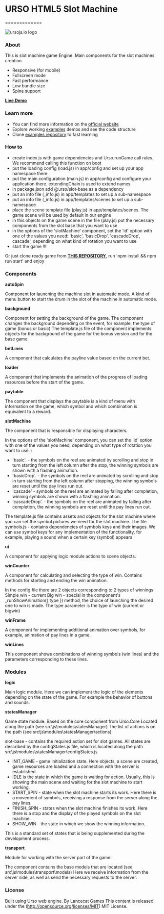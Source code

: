 # URSO HTML5 Slot Machine
=============

![ursojs.io logo](https://ursojs.io/img/logo.png)


### About ###

This is slot machine game Engine. Main components for the slot machines creation.

- Responsive (for mobile)
- Fullscreen mode
- Fast performance
- Low bundle size
- Spine support


**[Live Demo](https://examples.ursojs.io/slotBase_simpleSlot/build/index.html)**

### Learn more ###
- You can find more information on the [official website](https://ursojs.io/)
- Explore working [examples](https://ursojs.io/examples.html) demos and see the code structure
- Clone [examples repository](https://github.com/megbrimef/urso-examples) to fast learning

### How to ###

- create index.js with game dependencies and Urso.runGame call rules. We recommend calling this function on boot
- put the loading config (load.js) in app/config and set up your app namespace there
- put the main configuration (main.js) in app/config and configure your application there. extendingChain is used to extend names
- in package.json add @urso/slot-base as a dependency
- put an info file (_info.js) in app/templates to set up a sub-namespace
- put an info file (_info.js) in app/templates/scenes to set up a sub-namespace
- place the scene template file (play.js) in app/templates/scenes. The game scene will be used by default in our engine
- in this.objects on the game scene in the file (play.js) put the necessary components from the slot base that you want to use
- in the options of the 'slotMachine' component, set the 'id' option with one of the values ​​you need: 'basic', 'basicDrop', 'cascadeDrop', cascade', depending on what kind of rotation you want to use
- start the game !!!

Or just clone ready game from **[THIS REPOSITORY](https://github.com/megbrimef/urso-examples/tree/slotBase/simpleSlot)**, run 'npm install && npm run start' and enjoy

### Components ###

**autoSpin**

Component for launching the machine slot in automatic mode.
A kind of menu button to start the drum in the slot of the machine in automatic mode.

**background**

Component for setting the background of the game.
The component changes the background depending on the event, for example, the type of game (bonus or basic)
The template.js file of the component implements objects for the background of the game for the bonus version and for the base game.

**betLines**

A component that calculates the payline value based on the current bet.

**loader**

A component that implements the animation of the progress of loading resources before the start of the game.

**paytable**

The component that displays the paytable is a kind of menu with information on the game, which symbol and which combination is equivalent to a reward.

**slotMachine**

The component that is responsible for displaying characters.

In the options of the 'slotMachine' component, you can set the 'id' option with one of the values ​​you need, depending on what type of rotation you want to use. :

- 'basic'. - the symbols on the reel are animated by scrolling and stop in turn starting from the left column after the stop, the winning symbols are shown with a flashing animation.
- 'basicDrop'. - the symbols on the reel are animated by scrolling and stop in turn starting from the left column after stopping, the winning symbols are reset until the pay lines run out.
- 'cascade' - symbols on the reel are animated by falling after completion, winning symbols are shown with a flashing animation.
- 'cascadeDrop'. - the symbols on the reel are animated by falling after completion, the winning symbols are reset until the pay lines run out.

The template.js file contains assets and objects for the slot machine where you can set the symbol pictures we need for the slot machine.
The file symbols.js - contains dependencies of symbols keys and their images. We can use symbol keys for any implementation of the functionality, for example, playing a sound when a certain key (symbol) appears

**ui**

A component for applying logic module actions to scene objects.

**winCounter**

A component for calculating and selecting the type of win. Contains methods for starting and ending the win animation.

In the config file there are 2 objects corresponding to 2 types of winnings
Simple win - current
Big win - special
in the component's _runShowAnimation({ type }) method, the choice of launching the desired one to win is made.
The type parameter is the type of win (current or bigwin)

**winFrame**

A component for implementing additional animation over symbols, for example, animation of pay lines in a game.

**winLines**

This component shows combinations of winning symbols (win lines) and the parameters corresponding to these lines.

### Modules ###

**logic**

Main logic module.
Here we can implement the logic of the elements depending on the state of the game. For example the behavior of buttons and sounds.

**statesManager**

Game state module. Based on the core component from Urso.Core
Located along the path (see src\js\modules\statesManager)
The list of actions is on the path (see src\js\modules\statesManager\actions)

slot-base - contains the required action set for slot games.
All states are described by the configStates.js file, which is located along the path
src\js\modules\statesManager\configStates.js

- INIT_GAME - game initialization state. Here objects, a scene are created, game resources are loaded and a connection with the server is established.
- IDLE is the state in which the game is waiting for action. Usually, this is showing the main scene and waiting for the slot machine to start working.
- START_SPIN - state when the slot machine starts its work. Here there is a movement of symbols, receiving a response from the server along the pay lines.
- FINISH_SPIN - states when the slot machine finishes its work. Here there is a stop and the display of the played symbols on the slot machine.
- SHOW_WIN - the state in which we show the winning information.

This is a standard set of states that is being supplemented during the development process.

**transport**

Module for working with the server part of the game.

The component contains the base models that are located (see src\js\modules\transport\models)
Here we receive information from the server side, as well as send the necessary requests to the server.

### License ###
Built using Urso web engine.
By Lancecat Games
This content is released under the (http://opensource.org/licenses/MIT) MIT License.

